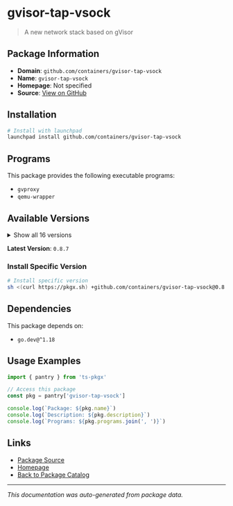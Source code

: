 # gvisor-tap-vsock

> A new network stack based on gVisor

## Package Information

- **Domain**: `github.com/containers/gvisor-tap-vsock`
- **Name**: `gvisor-tap-vsock`
- **Homepage**: Not specified
- **Source**: [View on GitHub](https://github.com/pkgxdev/pantry/tree/main/projects/github.com/containers/gvisor-tap-vsock/package.yml)

## Installation

```bash
# Install with launchpad
launchpad install github.com/containers/gvisor-tap-vsock
```

## Programs

This package provides the following executable programs:

- `gvproxy`
- `qemu-wrapper`

## Available Versions

<details>
<summary>Show all 16 versions</summary>

- `0.8.7`, `0.8.6`, `0.8.5`, `0.8.4`, `0.8.3`
- `0.8.2`, `0.8.1`, `0.8.0`, `0.7.5`, `0.7.4`
- `0.7.3`, `0.7.2`, `0.7.1`, `0.7.0`, `0.6.2`
- `0.6.1`

</details>

**Latest Version**: `0.8.7`

### Install Specific Version

```bash
# Install specific version
sh <(curl https://pkgx.sh) +github.com/containers/gvisor-tap-vsock@0.8.7 -- $SHELL -i
```

## Dependencies

This package depends on:

- `go.dev@^1.18`

## Usage Examples

```typescript
import { pantry } from 'ts-pkgx'

// Access this package
const pkg = pantry['gvisor-tap-vsock']

console.log(`Package: ${pkg.name}`)
console.log(`Description: ${pkg.description}`)
console.log(`Programs: ${pkg.programs.join(', ')}`)
```

## Links

- [Package Source](https://github.com/pkgxdev/pantry/tree/main/projects/github.com/containers/gvisor-tap-vsock/package.yml)
- [Homepage](#)
- [Back to Package Catalog](../../../package-catalog.md)

---

*This documentation was auto-generated from package data.*
